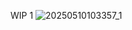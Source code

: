 WIP 1
![20250510103357_1](https://github.com/user-attachments/assets/dd67e90c-bbb0-4d28-bc72-22fada1d4515)
